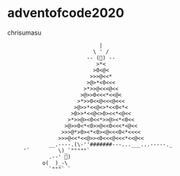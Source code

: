 # adventofcode2020
chrisumasu

                                 |
                               \ ' /
                             -- (🌟) --
                                >*<
                               >0<@<
                              >>>@<<*
                             >@>*<0<<<
                            >*>>@<<<@<<
                           >@>>0<<<*<<@<
                          >*>>0<<@<<<@<<<
                         >@>>*<<@<>*<<0<*<
                        >0>>*<<@<>0><<*<@<<
                       >*>>@><0<<*>>@><*<0<<
                      >@>>0<*<0>>@<<0<<<*<@<<
                     >>>@*>0><*<0><@<<<0<*<<<<
                    >>>@<<*<<@>><0<<<@<<<*<<@<<
                 __.----.(\-''#######---...___...-----._
         '`         \)_`"""""`
                 .--' 👀)
               o(  )_-\
                 `"""` `                            